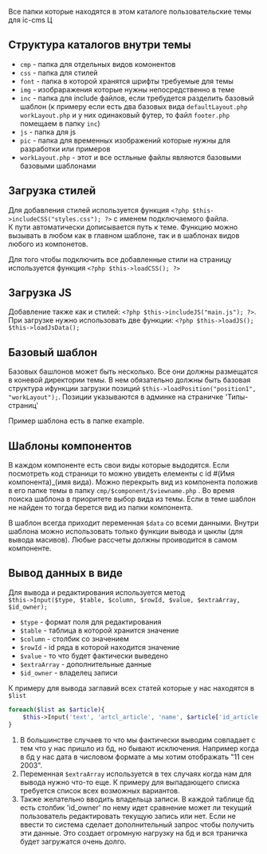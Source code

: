 Все папки которые находятся в этом каталоге пользовательские темы для ic-cms  Ц

## Структура каталогов внутри темы

 - `cmp` - папка для отдельных видов комонентов
 - `css` - папка для стилей
 - `font` - папка в которой хранятся шрифты требуемые для темы
 - `img` - изобраражения которые нужны непосредственно в теме 
 - `inc` - папка для include файлов, если требудется разделить базовый шаблон (к примеру если есть два базовых вида `defaultLayout.php` `workLayout.php` и у них одинаковый футер, то файл `footer.php` помещаем в папку `inc`)
 - `js` - папка для js 
 - `pic` - папка для временных изображений которые нужны для разработки или примеров
 - `workLayout.php` - этот и все остльные файлы являются базовыми базовыми шаблонами

## Загрузка стилей
Для добавления стилей используется функция `<?php $this->includeCSS("styles.css"); ?>` с именем подключаемого файла.  
К пути автоматически дописывается путь к теме.  Функцию можно вызывать в любом как в главном шаблоне, так и в шаблонах видов любого из компонетов.  

Для того чтобы подключить все добавленные стили на страницу используется функция `<?php $this->loadCSS(); ?>`

## Загрузка JS
Добавление также как и стилей: `<?php $this->includeJS("main.js"); ?>`.  
При загрузке нужно использовать две функции: `<?php $this->loadJS();      $this->loadJsData();`

## Базовый шаблон

Базовых башлонов может быть несколько. Все они должны размещатся в коневой директории темы.
В нем обязательно должны быть базовая структура ифункции загрузки позиций `$this->loadPosition("position1", "workLayout");`.  Позиции указываются в админке на страничке 'Типы-страниц'

Пример шаблона есть в папке example.

## Шаблоны компонентов
В каждом компоненте есть свои виды которые выдодятся. 
Если посмотреть код страници то можно увидеть елементы с id #(Имя компонента)_(имя вида).
Можно перекрыть вид из компонента положив в его папке темы в папку `cmp/$component/$viewname.php` .
Во время поиска шаблона в приоритете выбор вида из темы. Если в теме шаблон не найден то тогда берется вид из папки компонента.

В шаблон всегда приходит переменная `$data` cо всеми данными. Внутри шаблона можно использовать только функции вывода и цыклы (для вывода масивов). Любые рассчеты должны проиводится в самом компоненте.

## Вывод данных в виде
Для вывода и редактирования используется метод  
`$this->Input($type, $table, $column, $rowId, $value, $extraArray, $id_owner);`

 - `$type`       - формат поля для редактирования
 - `$table`      - таблица в которой хранится значение
 - `$column`     - столбик со значением
 - `$rowId`      - id ряда в которой находится значение
 - `$value`      - то что будет фактически выведено
 - `$extraArray` - дополнительные данные
 - `$id_owner`   - владелец записи

К примеру для вывода заглавий всех статей которые у нас находятся в `$list`

```php
foreach($list as $article){
    $this->Input('text', 'artcl_article', 'name', $article['id_article'], $article['name'],array(),$article['id_owner']);
}
```
1. В большинстве случаев то что мы фактически выводим совпадает с тем что у нас пришло из бд, но бывают исключения. Например когда в бд у нас дата в числовом формате а мы хотим отображать "11 сен 2003".  
2. Переменная `$extraArray` используется в тех случаях когда нам для вывода нужно что-то еще. К примеру для выпадающего списка требуется список всех возможных вариантов.  
3. Также желательно вводить владельца записи. В каждой таблице бд есть столбик 'id_owner' по нему идет сравнение может ли текущий пользователь редактировать текущую запись или нет. Если не ввести то система сделает дополнительный запрос чтобы получить эти данные. Это создает огромную нагрузку на бд и вся траничка будет загружатся очень долго.
